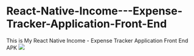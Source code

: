 # React-Native-Income---Expense-Tracker-Application-Front-End
This is My React Native  Income - Expense Tracker Application Front End APK 
![](https://komarev.com/ghpvc/?username=DilshanRajika9835&label=PROFILE+VIEWS)
